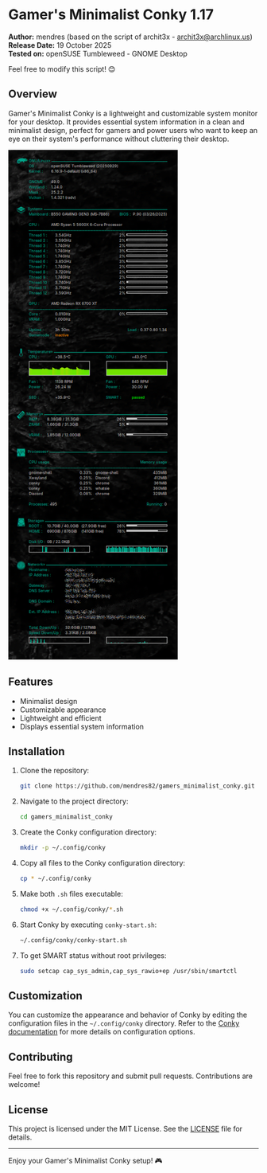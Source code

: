 # Gamer's Minimalist Conky 1.17

**Author:** mendres (based on the script of archit3x - archit3x@archlinux.us)  
**Release Date:** 19 October 2025  
**Tested on:** openSUSE Tumbleweed - GNOME Desktop  

Feel free to modify this script! 😊

## Overview

Gamer's Minimalist Conky is a lightweight and customizable system monitor for your desktop. It provides essential system information in a clean and minimalist design, perfect for gamers and power users who want to keep an eye on their system's performance without cluttering their desktop.

![Gamer's Minimalist Conky](gamers_minimalist.png)

## Features

- Minimalist design
- Customizable appearance
- Lightweight and efficient
- Displays essential system information

## Installation

1. Clone the repository:
    ```sh
    git clone https://github.com/mendres82/gamers_minimalist_conky.git
    ```
2. Navigate to the project directory:
    ```sh
    cd gamers_minimalist_conky
    ```
3. Create the Conky configuration directory:
    ```sh
    mkdir -p ~/.config/conky
    ```
4. Copy all files to the Conky configuration directory:
    ```sh
    cp * ~/.config/conky
    ```
5. Make both `.sh` files executable:
    ```sh
    chmod +x ~/.config/conky/*.sh
    ```
6. Start Conky by executing `conky-start.sh`:
    ```sh
    ~/.config/conky/conky-start.sh
    ```
7. To get SMART status without root privileges:
    ```sh
    sudo setcap cap_sys_admin,cap_sys_rawio+ep /usr/sbin/smartctl
    ```

## Customization

You can customize the appearance and behavior of Conky by editing the configuration files in the `~/.config/conky` directory. Refer to the [Conky documentation](https://github.com/brndnmtthws/conky/wiki) for more details on configuration options.

## Contributing

Feel free to fork this repository and submit pull requests. Contributions are welcome!

## License

This project is licensed under the MIT License. See the [LICENSE](LICENSE) file for details.

---

Enjoy your Gamer's Minimalist Conky setup! 🎮


